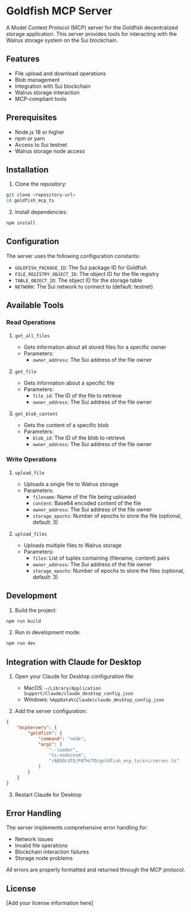 # Goldfish MCP Server

A Model Context Protocol (MCP) server for the Goldfish decentralized storage
application. This server provides tools for interacting with the Walrus storage
system on the Sui blockchain.

## Features

- File upload and download operations
- Blob management
- Integration with Sui blockchain
- Walrus storage interaction
- MCP-compliant tools

## Prerequisites

- Node.js 18 or higher
- npm or yarn
- Access to Sui testnet
- Walrus storage node access

## Installation

1. Clone the repository:

```bash
git clone <repository-url>
cd goldfish_mcp_ts
```

2. Install dependencies:

```bash
npm install
```

## Configuration

The server uses the following configuration constants:

- `GOLDFISH_PACKAGE_ID`: The Sui package ID for Goldfish
- `FILE_REGISTRY_OBJECT_ID`: The object ID for the file registry
- `TABLE_OBJECT_ID`: The object ID for the storage table
- `NETWORK`: The Sui network to connect to (default: testnet)

## Available Tools

### Read Operations

1. `get_all_files`
   - Gets information about all stored files for a specific owner
   - Parameters:
     - `owner_address`: The Sui address of the file owner

2. `get_file`
   - Gets information about a specific file
   - Parameters:
     - `file_id`: The ID of the file to retrieve
     - `owner_address`: The Sui address of the file owner

3. `get_blob_content`
   - Gets the content of a specific blob
   - Parameters:
     - `blob_id`: The ID of the blob to retrieve
     - `owner_address`: The Sui address of the file owner

### Write Operations

1. `upload_file`
   - Uploads a single file to Walrus storage
   - Parameters:
     - `filename`: Name of the file being uploaded
     - `content`: Base64 encoded content of the file
     - `owner_address`: The Sui address of the file owner
     - `storage_epochs`: Number of epochs to store the file (optional,
       default: 3)

2. `upload_files`
   - Uploads multiple files to Walrus storage
   - Parameters:
     - `files`: List of tuples containing (filename, content) pairs
     - `owner_address`: The Sui address of the file owner
     - `storage_epochs`: Number of epochs to store the files (optional,
       default: 3)

## Development

1. Build the project:

```bash
npm run build
```

2. Run in development mode:

```bash
npm run dev
```

## Integration with Claude for Desktop

1. Open your Claude for Desktop configuration file:
   - MacOS: `~/Library/Application Support/Claude/claude_desktop_config.json`
   - Windows: `%AppData%\Claude\claude_desktop_config.json`

2. Add the server configuration:

```json
{
    "mcpServers": {
        "goldfish": {
            "command": "node",
            "args": [
                "--loader",
                "ts-node/esm",
                "/ABSOLUTE/PATH/TO/goldfish_mcp_ts/src/server.ts"
            ]
        }
    }
}
```

3. Restart Claude for Desktop

## Error Handling

The server implements comprehensive error handling for:

- Network issues
- Invalid file operations
- Blockchain interaction failures
- Storage node problems

All errors are properly formatted and returned through the MCP protocol.

## License

[Add your license information here]
